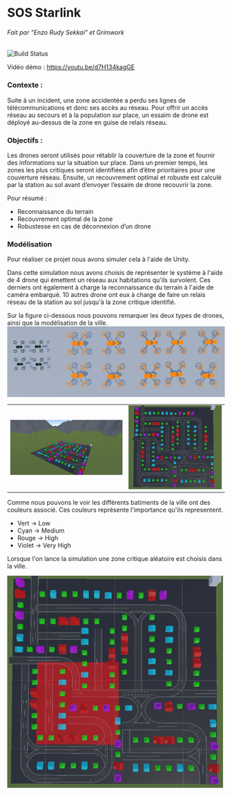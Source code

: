 # SOS Starlink
###### Fait par "Enzo Rudy Sekkai" et Grimwork

![Build Status](https://travis-ci.org/joemccann/dillinger.svg?branch=master)

Vidéo démo : https://youtu.be/d7H134kagGE 

### Contexte :

Suite à un incident, une zone accidentée a perdu ses lignes de télécommunications et donc ses accès au réseau. Pour offrir un accès réseau au secours et à la population sur place, un essaim de drone est déployé au-dessus de la zone en guise de relais réseau.

### Objectifs :

Les drones seront utilisés pour rétablir la couverture de la zone et fournir des informations sur la situation sur place. Dans un premier temps, les zones les plus critiques seront identifiées afin d’être prioritaires pour une couverture réseau. Ensuite, un recouvrement optimal et robuste est calculé par la station au sol avant d’envoyer l’essaim de drone recouvrir la zone.

Pour résumé :
- Reconnaissance du terrain
- Recouvrement optimal de la zone
- Robustesse en cas de déconnexion d’un drone

### Modélisation

Pour réaliser ce projet nous avons simuler cela à l'aide de Unity.

Dans cette simulation nous avons choisis de représenter le système à l'aide de 4 drone qui émettent un réseau aux habitations qu'ils survolent. Ces derniers ont également à charge la reconnaissance du terrain à l'aide de caméra embarqué.
10 autres drone ont eux à charge de faire un relais réseau de la station au sol jusqu'à la zone critique identifié.

Sur la figure ci-dessous nous pouvons remarquer les deux types de drones, ainsi que la modélisation de la ville.
![Les deux types de drones](/img/EssembleDesDronesSurUnity.PNG "Les deux types de drones")

|||
| ------------- | ------------- |
| ![Ville1](/img/planVille1.PNG "Ville1")  | ![Ville2](/img/planVille2.PNG "VillePlanDessus")  |

Comme nous pouvons le voir les différents batiments de la ville ont des couleurs associé. Ces couleurs représente l'importance qu'ils representent.

- Vert -> Low
- Cyan -> Medium
- Rouge -> High
- Violet  -> Very High

 Lorsque l'on lance la simulation une zone critique aléatoire est choisis dans la ville.
 
<img src="/img/zoneCritique.PNG" alt="ZoneCritique" width="500"/>
